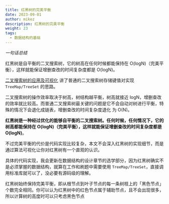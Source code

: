 ```yaml
---
title: 红黑树的完美平衡
date: 2023-09-01
author: mikez
description: 红黑树的完美平衡
weight: 23
tags:
  - 数据结构的基础
---
```


_一句话总结_

红黑树是自平衡的二叉搜索树，它的树高在任何时候都能保持在 O(logN)（完美平衡），这样就能保证增删查改的时间复杂度都是 O(logN)。

[二叉搜索树的应用及可视化](./22-二叉搜索树的应用及可视化.md) 讲了普通的二叉搜索树存储键值对实现 `TreeMap/TreeSet` 的思路。

二叉搜索树的操作效率取决于树高，树结构越平衡，树高就接近 logN，增删查改的效率就比较高。而普通二叉搜索树最关键的问题是它不会自动对树进行平衡，特殊的情况下会退化成链表，增删查改的时间复杂度退化
为 O(N)。

**红黑树是一种经过优化的能够自平衡的二叉搜索树。任何时候，任何情况下，它的树高都能保持在 O(logN)（完美平衡），这样就能保证增删查改的时间复杂度都是 O(logN)**。

不过完美平衡的代价是代码实现比较复杂，本文不会深入红黑树的实现细节，而是通过算法可视化让你对红黑树有一个直观的认识。

具体的代码实现，我会更新在数据结构的设计章节的选学部分，因为红黑树确实不是必须掌握的数据结构，就算在工作和刷题中需要使用 `TreeMap/TreeSet`，直接调用标准库就可以了，没必要有源码级的理解。

红黑树始终保持完美平衡，即从根节点到叶子节点的每一条树枝上的「黑色节点」个数完全相同。你可以认为红黑树中的红色节点属于辅助节点，且不会出现很多，所以计算树的高度时可以只考虑黑色节点
